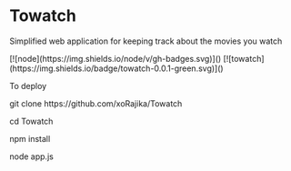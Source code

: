 # Towatch
<p>Simplified web application for keeping track about the movies you watch</p>
[![node](https://img.shields.io/node/v/gh-badges.svg)]() 
[![towatch](https://img.shields.io/badge/towatch-0.0.1-green.svg)]()
<p> To deploy </p>
<p> git clone https://github.com/xoRajika/Towatch </p>
<p> cd Towatch </p>
<p> npm install </p>
<p> node app.js </p>
